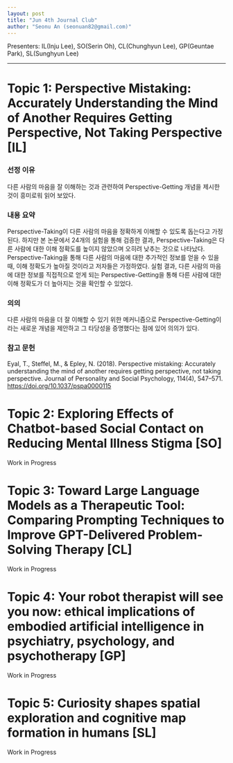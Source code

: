 ```yaml
---
layout: post
title: "Jun 4th Journal Club"
author: "Seonu An (seonuan82@gmail.com)"
---
```


Presenters: IL(Inju Lee), SO(Serin Oh), CL(Chunghyun Lee), GP(Geuntae Park), SL(Sunghyun Lee) <br>

-----------------


# Topic 1: Perspective Mistaking: Accurately Understanding the Mind of Another Requires Getting Perspective, Not Taking Perspective [IL]

### **선정 이유**

다른 사람의 마음을 잘 이해하는 것과 관련하여 Perspective-Getting 개념을 제시한 것이 흥미로워 읽어 보았다. 

### **내용 요약**

Perspective-Taking이 다른 사람의 마음을 정확하게 이해할 수 있도록 돕는다고 가정된다. 하지만 본 논문에서 24개의 실험을 통해 검증한 결과, Perspective-Taking은 다른 사람에 대한 이해 정확도를 높이지 않았으며 오히려 낮추는 것으로 나타났다. Perspective-Taking을 통해 다른 사람의 마음에 대한 추가적인 정보를 얻을 수 있을 때, 이해 정확도가 높아질 것이라고 저자들은 가정하였다. 실험 결과, 다른 사람의 마음에 대한 정보를 직접적으로 얻게 되는 Perspective-Getting을 통해 다른 사람에 대한 이해 정확도가 더 높아지는 것을 확인할 수 있었다. 

### **의의**

다른 사람의 마음을 더 잘 이해할 수 있기 위한 메커니즘으로 Perspective-Getting이라는 새로운 개념을 제안하고 그 타당성을 증명했다는 점에 있어 의의가 있다. 

### **참고 문헌**

Eyal, T., Steffel, M., & Epley, N. (2018). Perspective mistaking: Accurately understanding the mind of another requires getting perspective, not taking perspective. Journal of Personality and Social Psychology, 114(4), 547–571. https://doi.org/10.1037/pspa0000115 



# Topic 2: Exploring Effects of Chatbot-based Social Contact on Reducing Mental Illness Stigma [SO]

Work in Progress



# Topic 3: Toward Large Language Models as a Therapeutic Tool: Comparing Prompting Techniques to Improve GPT-Delivered Problem-Solving Therapy [CL]

Work in Progress



# Topic 4: Your robot therapist will see you now: ethical implications of embodied artificial intelligence in psychiatry, psychology, and psychotherapy [GP]

Work in Progress



# Topic 5: Curiosity shapes spatial exploration and cognitive map formation in humans [SL]

Work in Progress


